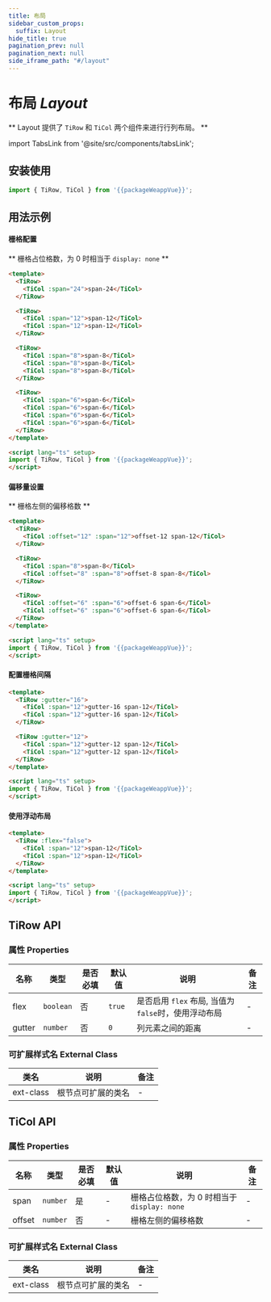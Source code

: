 ```yaml
---
title: 布局
sidebar_custom_props:
  suffix: Layout
hide_title: true
pagination_prev: null
pagination_next: null
side_iframe_path: "#/layout"
---
```


# 布局 _Layout_

** Layout 提供了 `TiRow` 和 `TiCol` 两个组件来进行行列布局。 **

import TabsLink from '@site/src/components/tabsLink';

<TabsLink id="tirow-api" />

## 安装使用

```typescript showLineNumbers
import { TiRow, TiCol } from '{{packageWeappVue}}';
```

## 用法示例

#### 栅格配置

** 栅格占位格数，为 0 时相当于 `display: none` **

```html showLineNumbers
<template>
  <TiRow>
    <TiCol :span="24">span-24</TiCol>
  </TiRow>

  <TiRow>
    <TiCol :span="12">span-12</TiCol>
    <TiCol :span="12">span-12</TiCol>
  </TiRow>

  <TiRow>
    <TiCol :span="8">span-8</TiCol>
    <TiCol :span="8">span-8</TiCol>
    <TiCol :span="8">span-8</TiCol>
  </TiRow>

  <TiRow>
    <TiCol :span="6">span-6</TiCol>
    <TiCol :span="6">span-6</TiCol>
    <TiCol :span="6">span-6</TiCol>
    <TiCol :span="6">span-6</TiCol>
  </TiRow>
</template>

<script lang="ts" setup>
import { TiRow, TiCol } from '{{packageWeappVue}}';
</script>
```

#### 偏移量设置
** 栅格左侧的偏移格数 **

```html showLineNumbers
<template>
  <TiRow>
    <TiCol :offset="12" :span="12">offset-12 span-12</TiCol>
  </TiRow>

  <TiRow>
    <TiCol :span="8">span-8</TiCol>
    <TiCol :offset="8" :span="8">offset-8 span-8</TiCol>
  </TiRow>

  <TiRow>
    <TiCol :offset="6" :span="6">offset-6 span-6</TiCol>
    <TiCol :offset="6" :span="6">offset-6 span-6</TiCol>
  </TiRow>
</template>

<script lang="ts" setup>
import { TiRow, TiCol } from '{{packageWeappVue}}';
</script>
```

#### 配置栅格间隔

```html showLineNumbers
<template>
  <TiRow :gutter="16">
    <TiCol :span="12">gutter-16 span-12</TiCol>
    <TiCol :span="12">gutter-16 span-12</TiCol>
  </TiRow>

  <TiRow :gutter="12">
    <TiCol :span="12">gutter-12 span-12</TiCol>
    <TiCol :span="12">gutter-12 span-12</TiCol>
  </TiRow>
</template>

<script lang="ts" setup>
import { TiRow, TiCol } from '{{packageWeappVue}}';
</script>
```

#### 使用浮动布局

```html showLineNumbers
<template>
  <TiRow :flex="false">
    <TiCol :span="12">span-12</TiCol>
    <TiCol :span="12">span-12</TiCol>
  </TiRow>
</template>

<script lang="ts" setup>
import { TiRow, TiCol } from '{{packageWeappVue}}';
</script>
```

## TiRow API

### 属性 **Properties**

| 名称   | 类型    | 是否必填 | 默认值 | 说明               | 备注 |
| ------ | ------- | -------- | ------ | ------------------ | ---- |
| flex   | `boolean` | 否       | `true`   | 是否启用 `flex` 布局, 当值为`false`时，使用浮动布局 | -    |
| gutter | `number`  | 否       | `0`      | 列元素之间的距离   | -    |

### 可扩展样式名 **External Class**

| 类名     | 说明               | 备注 |
| -------- | ------------------ | ---- |
| ext-class | 根节点可扩展的类名 | -    |

## TiCol API 

### 属性 **Properties**

| 名称   | 类型     | 是否必填 | 默认值 | 说明                                      | 备注 |
| ------ | -------- | -------- | ------ | ----------------------------------------- | ---- |
| span   | `number` | 是       | -      | 栅格占位格数，为 0 时相当于 `display: none` | -    |
| offset | `number` | 否       | -      | 栅格左侧的偏移格数                        | -    |

### 可扩展样式名 **External Class**

| 类名     | 说明               | 备注 |
| -------- | ------------------ | ---- |
| ext-class | 根节点可扩展的类名 | -    |